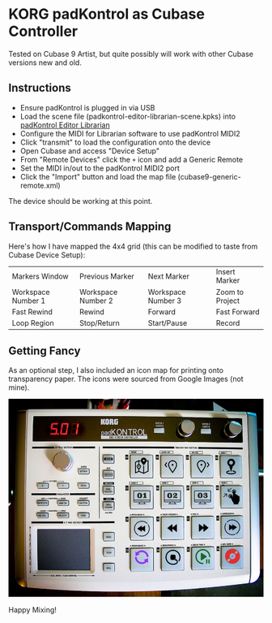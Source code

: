 KORG padKontrol as Cubase Controller
====================================

Tested on Cubase 9 Artist, but quite possibly will work with other Cubase
versions new and old.

Instructions
------------

- Ensure padKontrol is plugged in via USB
- Load the scene file (padkontrol-editor-librarian-scene.kpks) into
  [padKontrol Editor Librarian](https://www.korg.com/us/support/download/software/0/161/1419/)
- Configure the MIDI for Librarian software to use padKontrol MIDI2
- Click "transmit" to load the configuration onto the device
- Open Cubase and access "Device Setup"
- From "Remote Devices" click the `+` icon and add a Generic Remote
- Set the MIDI in/out to the padKontrol MIDI2 port
- Click the "Import" button and load the map file (cubase9-generic-remote.xml)

The device should be working at this point. 

Transport/Commands Mapping
--------------------------

Here's how I have mapped the 4x4 grid (this can be modified to taste from
Cubase Device Setup):

| 	| 	| 	| 	|
|--------------------	|--------------------	|--------------------	|-----------------	|
| Markers Window     	| Previous Marker    	| Next Marker        	| Insert Marker   	|
| Workspace Number 1 	| Workspace Number 2 	| Workspace Number 3 	| Zoom to Project 	|
| Fast Rewind        	| Rewind             	| Forward            	| Fast Forward    	|
| Loop Region        	| Stop/Return        	| Start/Pause        	| Record          	|

Getting Fancy
-------------

As an optional step, I also included an icon map for printing onto
transparency paper. The icons were sourced from Google Images (not mine).

![Icons on the PadKontrol](https://github.com/unRARed/cubase-padkontrol/blob/master/icons-preview.jpg)

Happy Mixing!
